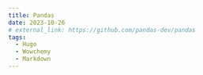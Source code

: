 ```yaml
---
title: Pandas
date: 2023-10-26
# external_link: https://github.com/pandas-dev/pandas
tags:
  - Hugo
  - Wowchemy
  - Markdown
---
```


<!--more-->
